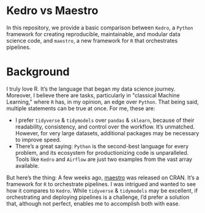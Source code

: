# Kedro vs Maestro

In this repository, we provide a basic comparison between `Kedro`, a `Python` framework for creating reproducible, maintainable, and modular data science code, and `maestro`, a new framework for `R` that orchestrates pipelines.

# Background

I truly love R. It’s the language that began my data science journey. Moreover, I believe there are tasks, particularly in "classical Machine Learning," where `R` has, in my opinion, an edge over `Python`. That being said, multiple statements can be true at once. For me, these are:

- I prefer `tidyverse` & `tidymodels` over `pandas` & `sklearn`, because of their readability, consistency, and control over the workflow. It’s unmatched. However, for very large datasets, additional packages may be necessary to improve speed.
- There’s a great saying: `Python` is the second-best language for every problem, and its ecosystem for productionizing code is unparalleled. Tools like `Kedro` and `Airflow` are just two examples from the vast array available.

But here’s the thing: A few weeks ago, [maestro](https://github.com/whipson/maestro) was released on CRAN. It’s a framework for `R` to orchestrate pipelines. I was intrigued and wanted to see how it compares to `Kedro`. While `tidyverse` & `tidymodels` may be excellent, if orchestrating and deploying pipelines is a challenge, I’d prefer a solution that, although not perfect, enables me to accomplish both with ease.
